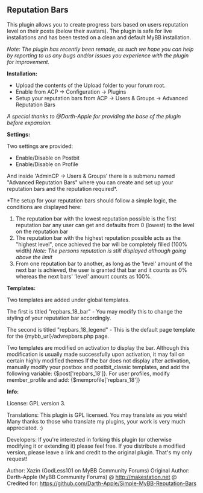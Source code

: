 <h2>Reputation Bars</h2>

This plugin allows you to create progress bars based on users reputation level on their posts (below their avatars). The plugin is safe for live installations and has been tested on a clean and default MyBB installation.

_Note: The plugin has recently been remade, as such we hope you can help by reporting to us any bugs and/or issues you experience with the plugin for improvement._

**Installation:**

 - Upload the contents of the Upload folder to your forum root. 
 - Enable from ACP -> Configuration -> Plugins
 - Setup your reputation bars from ACP -> Users & Groups -> Advanced Reputation Bars

 _A special thanks to @Darth-Apple for providing the base of the plugin before expansion._

**Settings:** 

Two settings are provided: 

 - Enable/Disable on Postbit
 - Enable/Disable on Profile

And inside 'AdminCP -> Users & Groups' there is a submenu named "Advanced Reputation Bars" where you can create and set up your reputation bars and the reputation required*.

*The setup for your reputation bars should follow a simple logic, the conditions are displayed here:

1. The reputation bar with the lowest reputation possible is the first reputation bar any user can get and defaults from 0 (lowest) to the level on the reputation bar
2. The reputation bar with the highest reputation possible acts as the "highest level", once achieved the bar will be completely filled (100% width) _Note: The persons reputation is still displayed although going above the limit_
3. From one reputation bar to another, as long as the 'level' amount of the next bar is achieved, the user is granted that bar and it counts as 0% whereas the next bars' 'level' amount counts as 100%.

**Templates:**

Two templates are added under global templates.

The first is titled "repbars_18_bar" - You may modify this to change the styling of your reputation bar accordingly. 

The second is titled "repbars_18_legend" - This is the default page template for the {mybb_url}/advrepbars.php page.

Two templates are modified on activation to display the bar. Although this modification is usually made successfully upon activation, it may fail on certain highly modified themes If the bar does not display after activation, manually modify your postbox and postbit_classic templates, and add the following variable: {$post['repbars_18']}. For user profiles, modify member_profile and add: {$memprofile['repbars_18']}

**Info:**

License: GPL version 3. 

Translations: This plugin is GPL licensed. You may translate as you wish! Many thanks to those who translate my plugins, your work is very much appreciated. :)

Developers: If you're interested in forking this plugin (or otherwise modifying it or extending it) please feel free. If you distribute a modified version, please leave a link and credit to the original plugin. That's my only request! 

Author: Xazin (GodLess101 on MyBB Community Forums)
Original Author: Darth-Apple (MyBB Community Forums) @ http://makestation.net @ Credited for: https://github.com/Darth-Apple/Simple-MyBB-Reputation-Bars 
